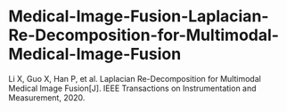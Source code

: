 # Medical-Image-Fusion-Laplacian-Re-Decomposition-for-Multimodal-Medical-Image-Fusion
Li X, Guo X, Han P, et al. Laplacian Re-Decomposition for Multimodal Medical Image Fusion[J]. IEEE Transactions on Instrumentation and Measurement, 2020.
